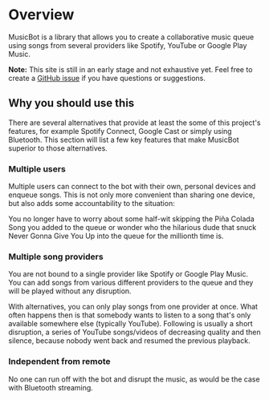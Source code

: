 # Overview

MusicBot is a library that allows you to create a collaborative music queue using songs from
several providers like Spotify, YouTube or Google Play Music.

**Note:** This site is still in an early stage and not exhaustive yet. Feel free to create a
[GitHub issue](https://github.com/BjoernPetersen/MusicBot/issues) if you have questions or
suggestions.

## Why you should use this

There are several alternatives that provide at least the some of this project's features, for
example Spotify Connect, Google Cast or simply using Bluetooth.
This section will list a few key features that make MusicBot superior to those alternatives.

### Multiple users

Multiple users can connect to the bot with their own, personal devices and enqueue songs.
This is not only more convenient than sharing one device, but also adds some
accountability to the situation:

You no longer have to worry about some half-wit skipping the Piña Colada Song you added to the queue
or wonder who the hilarious dude that snuck Never Gonna Give You Up into the queue for
the millionth time is.

### Multiple song providers

You are not bound to a single provider like Spotify or Google Play Music. You can add songs from
various different providers to the queue and they will be played without any disruption.

With alternatives, you can only play songs from one provider at once. What often happens then is
that somebody wants to listen to a song that's only available somewhere else (typically YouTube).
Following is usually a short disruption, a series of YouTube songs/videos of decreasing quality
and then silence, because nobody went back and resumed the previous playback.

### Independent from remote

No one can run off with the bot and disrupt the music, as would be the case with
Bluetooth streaming.
